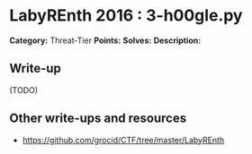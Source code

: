 # LabyREnth 2016 : 3-h00gle.py

**Category:** Threat-Tier
**Points:** 
**Solves:** 
**Description:**



## Write-up

(TODO)

## Other write-ups and resources

* <https://github.com/grocid/CTF/tree/master/LabyREnth>
